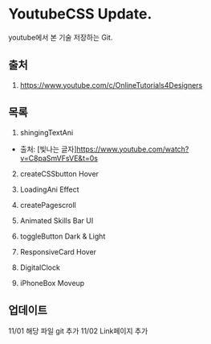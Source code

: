 # YoutubeCSS Update.

youtube에서 본 기술 저장하는 Git.

## 출처

1.  https://www.youtube.com/c/OnlineTutorials4Designers

## 목록

1. shingingTextAni
  * 출처: [빛나는 글자]<https://www.youtube.com/watch?v=C8paSmVFsVE&t=0s>

2. createCSSbutton Hover

3. LoadingAni Effect

4. createPagescroll

5. Animated Skills Bar UI

6. toggleButton Dark & Light

7. ResponsiveCard Hover

8. DigitalClock

9. iPhoneBox Moveup

## 업데이트

11/01 해당 파일 git 추가
11/02 Link페이지 추가
